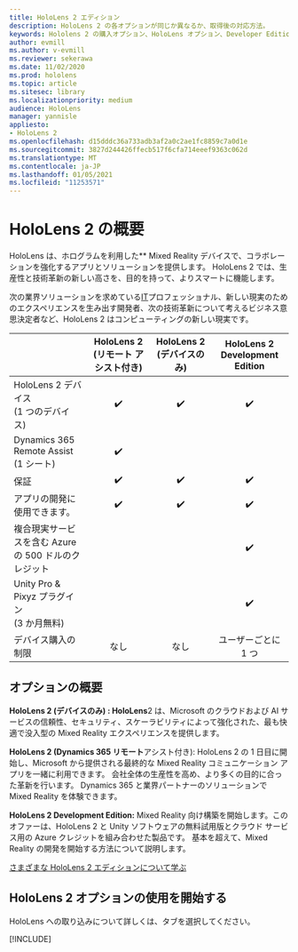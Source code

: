 ```yaml
---
title: HoloLens 2 エディション
description: HoloLens 2 の各オプションが同じか異なるか、取得後の対応方法。
keywords: Hololens 2 の購入オプション、HoloLens オプション、Developer Edition
author: evmill
ms.author: v-evmill
ms.reviewer: sekerawa
ms.date: 11/02/2020
ms.prod: hololens
ms.topic: article
ms.sitesec: library
ms.localizationpriority: medium
audience: HoloLens
manager: yannisle
appliesto:
- HoloLens 2
ms.openlocfilehash: d15dddc36a733adb3af2a0c2ae1fc8859c7a0d1e
ms.sourcegitcommit: 3827d244426ffecb517f6cfa714eeef9363c062d
ms.translationtype: MT
ms.contentlocale: ja-JP
ms.lasthandoff: 01/05/2021
ms.locfileid: "11253571"
---
```

# HoloLens 2 の概要

HoloLens は、ホログラムを利用した** Mixed Reality デバイスで、コラボレーションを強化するアプリとソリューションを提供します。 HoloLens 2 では、生産性と技術革新の新しい高さを、目的を持って、よりスマートに機能します。

次の業界ソリューションを求めている[IT](https://www.microsoft.com/hololens/apps)プロフェッショナル、新しい現実のための[](https://www.microsoft.com/hololens/developers)エクスペリエンスを生み出す開発者、次の技術革新について考[](https://www.microsoft.com/hololens/apps)えるビジネス意思決定者など、HoloLens 2 はコンピューティングの新しい現実です。 

|                                                         | HoloLens 2 (リモート アシスト付き) | HoloLens 2 (デバイスのみ) | HoloLens 2 Development Edition |
|---------------------------------------------------------|:-----------------------------:|:------------------------:|:------------------------------:|
| HoloLens 2 デバイス <br>(1 つのデバイス)                      |               ✔️               |             ✔️            |                ✔️               |
| Dynamics 365 Remote Assist<br>(1 シート)                |               ✔️               |                          |                                |
| 保証                                                |               ✔️               |             ✔️            |                ✔️               |
| アプリの開発に使用できます。                                 |               ✔️               |             ✔️            |                ✔️               |
| 複合現実サービスを含む Azure の 500 ドルのクレジット |                               |                          |                ✔️               |
| Unity Pro & Pixyz プラグイン <br>(3 か月無料)        |                               |                          |                ✔️               |
| デバイス購入の制限                                   |              なし             |           なし           |          ユーザーごとに 1 つ          |

## オプションの概要

**HoloLens 2 (デバイスのみ) : HoloLens**2 は、Microsoft のクラウドおよび AI サービスの信頼性、セキュリティ、スケーラビリティによって強化された、最も快適で没入型の Mixed Reality エクスペリエンスを提供します。

**HoloLens 2 (Dynamics 365 リモート**アシスト付き): HoloLens 2 の 1 日目に開始し、Microsoft から提供される最終的な Mixed Reality コミュニケーション アプリを一緒に利用できます。 会社全体の生産性を高め、より多くの目的に合った革新を行います。 Dynamics 365 と業界パートナーのソリューションで Mixed Reality を体験できます。

**HoloLens 2 Development Edition:** Mixed Reality 向け構築を開始します。このオファーは、HoloLens 2 と Unity ソフトウェアの無料試用版とクラウド サービス用の Azure クレジットを組み合わせた製品です。 基本を超えて、Mixed Reality の開発を開始する方法について説明します。

[さまざまな HoloLens 2 エディションについて学ぶ](https://www.microsoft.com/hololens/buy)

## HoloLens 2 オプションの使用を開始する
HoloLens への取り込みについて詳しくは、タブを選択してください。

[!INCLUDE[](includes/options-overview.md)]